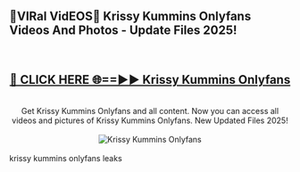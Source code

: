 <h2>🔴VIRal VidEOS🔴 Krissy Kummins Onlyfans Videos And Photos - Update Files 2025!</h2>
<br>
<div align="center">
<h2><a href="https://virallinks.top/odZfE0" rel="nofollow">🔴 CLICK HERE 🌐==►► Krissy Kummins Onlyfans</a></h2>
<br>
Get Krissy Kummins Onlyfans and all content. Now you can access all videos and pictures of Krissy Kummins Onlyfans. New Updated Files 2025!
<br>
<br>
<a href="https://virallinks.top/odZfE0" rel="nofollow" data-target="animated-image.originalLink"><img src="https://i.imgur.com/dJHk4Zq.gif)" alt="Krissy Kummins Onlyfans" style="max-width: 100%; display: inline-block;" data-target="animated-image.originalImage"></a>
</div>
<br>
krissy kummins onlyfans leaks